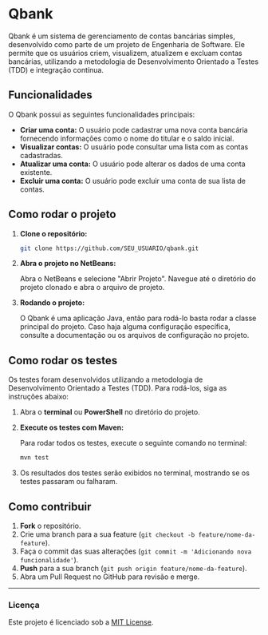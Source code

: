 
# Qbank

Qbank é um sistema de gerenciamento de contas bancárias simples, desenvolvido como parte de um projeto de Engenharia de Software. Ele permite que os usuários criem, visualizem, atualizem e excluam contas bancárias, utilizando a metodologia de Desenvolvimento Orientado a Testes (TDD) e integração contínua.

## Funcionalidades

O Qbank possui as seguintes funcionalidades principais:

- **Criar uma conta:** O usuário pode cadastrar uma nova conta bancária fornecendo informações como o nome do titular e o saldo inicial.
- **Visualizar contas:** O usuário pode consultar uma lista com as contas cadastradas.
- **Atualizar uma conta:** O usuário pode alterar os dados de uma conta existente.
- **Excluir uma conta:** O usuário pode excluir uma conta de sua lista de contas.

## Como rodar o projeto

1. **Clone o repositório:**

   ```bash
   git clone https://github.com/SEU_USUARIO/qbank.git
   ```

2. **Abra o projeto no NetBeans:**

   Abra o NetBeans e selecione "Abrir Projeto". Navegue até o diretório do projeto clonado e abra o arquivo de projeto.

3. **Rodando o projeto:**

   O Qbank é uma aplicação Java, então para rodá-lo basta rodar a classe principal do projeto. Caso haja alguma configuração específica, consulte a documentação ou os arquivos de configuração no projeto.

## Como rodar os testes

Os testes foram desenvolvidos utilizando a metodologia de Desenvolvimento Orientado a Testes (TDD). Para rodá-los, siga as instruções abaixo:

1. Abra o **terminal** ou **PowerShell** no diretório do projeto.
   
2. **Execute os testes com Maven:**

   Para rodar todos os testes, execute o seguinte comando no terminal:

   ```bash
   mvn test
   ```

3. Os resultados dos testes serão exibidos no terminal, mostrando se os testes passaram ou falharam.

## Como contribuir

1. **Fork** o repositório.
2. Crie uma branch para a sua feature (`git checkout -b feature/nome-da-feature`).
3. Faça o commit das suas alterações (`git commit -m 'Adicionando nova funcionalidade'`).
4. **Push** para a sua branch (`git push origin feature/nome-da-feature`).
5. Abra um Pull Request no GitHub para revisão e merge.

---

### **Licença**

Este projeto é licenciado sob a [MIT License](LICENSE).
